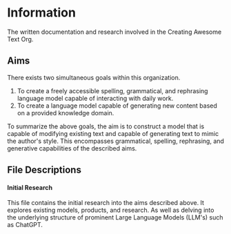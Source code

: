 # Information
The written documentation and research involved in the Creating Awesome Text Org.

## Aims
There exists two simultaneous goals within this organization.

1. To create a freely accessible spelling, grammatical, and rephrasing language model capable of interacting with daily work.
2. To create a language model capable of generating new content based on a provided knowledge domain.

To summarize the above goals, the aim is to construct a model that is capable of modifying existing text and capable of generating
text to mimic the author's style. This encompasses grammatical, spelling, rephrasing, and generative capabilities of the 
described aims.

## File Descriptions

#### Initial Research
This file contains the initial research into the aims described above. 
It explores existing models, products, and research. As well as delving into the underlying structure of 
prominent Large Language Models (LLM's) such as ChatGPT. 